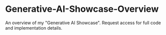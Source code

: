 # Generative-AI-Showcase-Overview
An overview of my "Generative AI Showcase". Request access for full code and implementation details.
